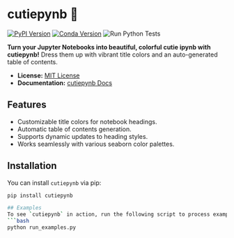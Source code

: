 # cutiepynb 💖

[![PyPI Version](https://img.shields.io/pypi/v/cutiepynb.svg)](https://pypi.python.org/pypi/cutiepynb)
[![Conda Version](https://img.shields.io/conda/vn/conda-forge/cutiepynb.svg)](https://anaconda.org/conda-forge/cutiepynb)
![Run Python Tests](https://github.com/emarquezz/cutiepynb/actions/workflows/python-tests.yml/badge.svg)

**Turn your Jupyter Notebooks into beautiful, colorful cutie ipynb with cutiepynb!** 
Dress them up with vibrant title colors and an auto-generated table of contents.

- **License:** [MIT License](LICENSE)
- **Documentation:** [cutiepynb Docs](https://emarquezz.github.io/cutiepynb)

## Features

- Customizable title colors for notebook headings.
- Automatic table of contents generation.
- Supports dynamic updates to heading styles.
- Works seamlessly with various seaborn color palettes.

## Installation

You can install `cutiepynb` via pip:
```bash
pip install cutiepynb

## Examples
To see `cutiepynb` in action, run the following script to process example notebooks:
```bash
python run_examples.py


